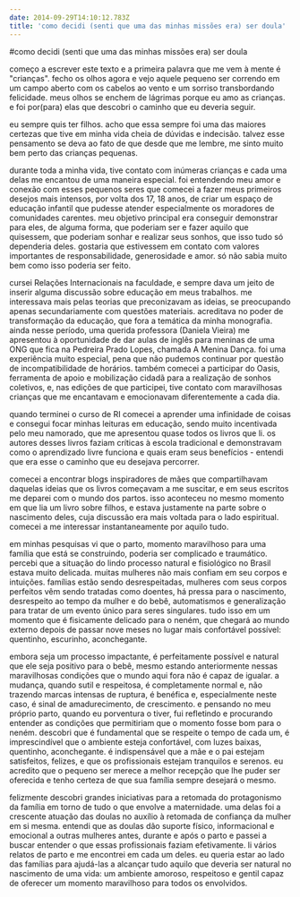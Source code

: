 ```yaml
---
date: 2014-09-29T14:10:12.783Z
title: 'como decidi (senti que uma das minhas missões era) ser doula'
---
```


#como decidi (senti que uma das minhas missões era) ser doula

começo a escrever este texto e a primeira palavra que me vem à mente é "crianças". fecho os olhos agora e vejo aquele pequeno ser correndo em um campo aberto com os cabelos ao vento e um sorriso transbordando felicidade. meus olhos se enchem de lágrimas porque eu amo as crianças. e foi por(para) elas que descobri o caminho que eu deveria seguir.

eu sempre quis ter filhos. acho que essa sempre foi uma das maiores certezas que tive em minha vida cheia de dúvidas e indecisão. talvez esse pensamento se deva ao fato de que desde que me lembre, me sinto muito bem perto das crianças pequenas.

durante toda a minha vida, tive contato com inúmeras crianças e cada uma delas me encantou de uma maneira especial. foi entendendo meu amor e conexão com esses pequenos seres que comecei a fazer meus primeiros desejos mais intensos, por volta dos 17, 18 anos, de criar um espaço de educação infantil que pudesse atender especialmente os moradores de comunidades carentes. meu objetivo principal era conseguir demonstrar para eles, de alguma forma, que poderiam ser e fazer aquilo que quisessem, que poderiam sonhar e realizar seus sonhos, que isso tudo só dependeria deles. gostaria que estivessem em contato com valores importantes de responsabilidade, generosidade e amor. só não sabia muito bem como isso poderia ser feito.

cursei Relações Internacionais na faculdade, e sempre dava um jeito de inserir alguma discussão sobre educação em meus trabalhos. me interessava mais pelas teorias que preconizavam as ideias, se preocupando apenas secundariamente com questões materiais. acreditava no poder de transformação da educação, que fora a temática da minha monografia. ainda nesse período, uma querida professora (Daniela Vieira) me apresentou à oportunidade de dar aulas de inglês para meninas de uma ONG que fica na Pedreira Prado Lopes, chamada A Menina Dança. foi uma experiência muito especial, pena que não pudemos continuar por questão de incompatibilidade de horários. também comecei a participar do Oasis, ferramenta de apoio e mobilização cidadã para a realização de sonhos coletivos, e, nas edições de que participei, tive contato com maravilhosas crianças que me encantavam e emocionavam diferentemente a cada dia.

quando terminei o curso de RI comecei a aprender uma infinidade de coisas e consegui focar minhas leituras em educação, sendo muito incentivada pelo meu namorado, que me apresentou quase todos os livros que li. os autores desses livros faziam críticas à escola tradicional e  demonstravam como o aprendizado livre funciona e quais eram seus benefícios - entendi que era esse o caminho que eu desejava percorrer. 

comecei a encontrar blogs inspiradores de mães que compartilhavam daquelas ideias que os livros começavam a me suscitar, e em seus escritos me deparei com o mundo dos partos. isso aconteceu no mesmo momento em que lia um livro sobre filhos, e estava justamente na parte sobre o nascimento deles, cuja discussão era mais voltada para o lado espiritual. comecei a me interessar instantaneamente por aquilo tudo. 

em minhas pesquisas vi que o parto, momento maravilhoso para uma família que está se construindo, poderia ser complicado e traumático. percebi que a situação do lindo processo natural e fisiológico no Brasil estava muito delicada. muitas mulheres não mais confiam em seu corpos e intuições. famílias estão sendo desrespeitadas, mulheres com seus corpos perfeitos vêm sendo tratadas como doentes, há pressa para o nascimento, desrespeito ao tempo da mulher e do bebê, automatismos e generalização para tratar de um evento único para seres singulares. tudo isso em um momento que é fisicamente delicado para o neném, que chegará ao mundo externo depois de passar nove meses no lugar mais confortável possível: quentinho, escurinho, aconchegante.

embora seja um processo impactante, é perfeitamente possível e natural que ele seja positivo para o bebê, mesmo estando anteriormente nessas maravilhosas condições que o mundo aqui fora não é capaz de igualar. a mudança, quando sutil e respeitosa, é completamente normal e, não trazendo marcas intensas de ruptura, é benéfica e, especialmente neste caso, é sinal de amadurecimento, de crescimento. e pensando no meu próprio parto, quando eu porventura o tiver, fui refletindo e procurando entender as condições que permitiriam que o momento fosse bom para o neném. descobri que é fundamental que se respeite o tempo de cada um, é imprescindível que o ambiente esteja confortável, com luzes baixas, quentinho, aconchegante. é indispensável que a mãe e o pai estejam satisfeitos, felizes, e que os profissionais estejam tranquilos e serenos. eu acredito que o pequeno ser merece a melhor recepção que lhe puder ser oferecida e tenho certeza de que sua família sempre desejará o mesmo.

felizmente descobri grandes iniciativas para a retomada do protagonismo da família em torno de tudo o que envolve a maternidade. uma delas foi a crescente atuação das doulas no auxílio à retomada de confiança da mulher em si mesma. entendi que as doulas dão suporte físico, informacional e emocional a outras mulheres antes, durante e após o parto e passei a buscar entender o que essas profissionais faziam efetivamente. li vários relatos de parto e me encontrei em cada um deles. eu queria estar ao lado das famílias para ajudá-las a alcançar tudo aquilo que deveria ser natural no nascimento de uma vida: um ambiente amoroso, respeitoso e gentil capaz de oferecer um momento maravilhoso para todos os envolvidos. 
